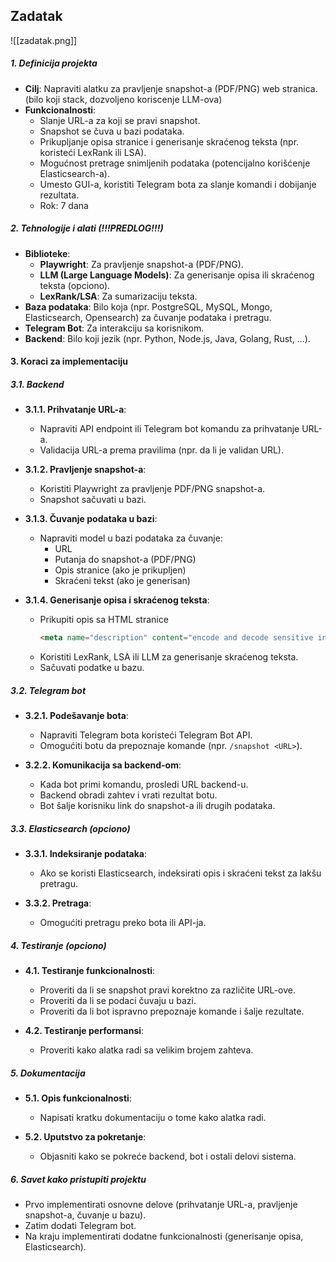 ## Zadatak

![[zadatak.png]]
##### **1. Definicija projekta**

- **Cilj**: Napraviti alatku za pravljenje snapshot-a (PDF/PNG) web stranica. (bilo koji stack, dozvoljeno koriscenje LLM-ova)
- **Funkcionalnosti**:
    - Slanje URL-a za koji se pravi snapshot.
    - Snapshot se čuva u bazi podataka.
    - Prikupljanje opisa stranice i generisanje skraćenog teksta (npr. koristeći LexRank ili LSA).
    - Mogućnost pretrage snimljenih podataka (potencijalno korišćenje Elasticsearch-a).
    - Umesto GUI-a, koristiti Telegram bota za slanje komandi i dobijanje rezultata.
    - Rok: 7 dana

##### **2. Tehnologije i alati (!!!PREDLOG!!!)**

- **Biblioteke**:
    - **Playwright**: Za pravljenje snapshot-a (PDF/PNG).
    - **LLM (Large Language Models)**: Za generisanje opisa ili skraćenog teksta (opciono).
    - **LexRank/LSA**: Za sumarizaciju teksta.
- **Baza podataka**: Bilo koja (npr. PostgreSQL, MySQL, Mongo, Elasticsearch, Opensearch) za čuvanje podataka i pretragu.
- **Telegram Bot**: Za interakciju sa korisnikom.
- **Backend**: Bilo koji jezik (npr. Python, Node.js, Java, Golang, Rust, ...).

#### **3. Koraci za implementaciju**

##### **3.1. Backend**

- **3.1.1. Prihvatanje URL-a**:
    - Napraviti API endpoint ili Telegram bot komandu za prihvatanje URL-a.
    - Validacija URL-a prema pravilima (npr. da li je validan URL).

- **3.1.2. Pravljenje snapshot-a**:
    - Koristiti Playwright za pravljenje PDF/PNG snapshot-a.
    - Snapshot sačuvati u bazi.

- **3.1.3. Čuvanje podataka u bazi**:
    - Napraviti model u bazi podataka za čuvanje:
        - URL
        - Putanja do snapshot-a (PDF/PNG)
        - Opis stranice (ako je prikupljen)
        - Skraćeni tekst (ako je generisan)

- **3.1.4. Generisanje opisa i skraćenog teksta**:
	- Prikupiti opis sa HTML stranice
		```html
      <meta name="description" content="encode and decode sensitive information such as passwords to store them in config files - IQooLogic/obfuscator">
		```
    - Koristiti LexRank, LSA ili LLM za generisanje skraćenog teksta.
    - Sačuvati podatke u bazu.

##### **3.2. Telegram bot**

- **3.2.1. Podešavanje bota**:
    - Napraviti Telegram bota koristeći Telegram Bot API.
    - Omogućiti botu da prepoznaje komande (npr. `/snapshot <URL>`).

- **3.2.2. Komunikacija sa backend-om**:
    - Kada bot primi komandu, prosledi URL backend-u.
    - Backend obradi zahtev i vrati rezultat botu.
    - Bot šalje korisniku link do snapshot-a ili drugih podataka.

##### **3.3. Elasticsearch (opciono)**

- **3.3.1. Indeksiranje podataka**:
    - Ako se koristi Elasticsearch, indeksirati opis i skraćeni tekst za lakšu pretragu.

- **3.3.2. Pretraga**:
    - Omogućiti pretragu preko bota ili API-ja.

##### **4. Testiranje (opciono)**

- **4.1. Testiranje funkcionalnosti**:
    - Proveriti da li se snapshot pravi korektno za različite URL-ove.
    - Proveriti da li se podaci čuvaju u bazi.
    - Proveriti da li bot ispravno prepoznaje komande i šalje rezultate.

- **4.2. Testiranje performansi**:
    - Proveriti kako alatka radi sa velikim brojem zahteva.

##### **5. Dokumentacija**

- **5.1. Opis funkcionalnosti**:
    - Napisati kratku dokumentaciju o tome kako alatka radi.

- **5.2. Uputstvo za pokretanje**:
    - Objasniti kako se pokreće backend, bot i ostali delovi sistema.

##### **6. Savet kako pristupiti projektu**

- Prvo implementirati osnovne delove (prihvatanje URL-a, pravljenje snapshot-a, čuvanje u bazu).
- Zatim dodati Telegram bot.
- Na kraju implementirati dodatne funkcionalnosti (generisanje opisa, Elasticsearch).
